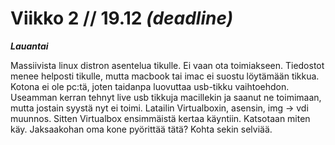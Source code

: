 Viikko 2 // 19.12 *(deadline)*
=================
***Lauantai***

Massiivista linux distron asentelua tikulle. Ei vaan ota toimiakseen. Tiedostot menee helposti tikulle, mutta macbook tai imac ei suostu löytämään tikkua. Kotona ei ole pc:tä, joten taidanpa luovuttaa usb-tikku vaihtoehdon. Useamman kerran tehnyt live usb tikkuja macillekin ja saanut ne toimimaan, mutta jostain syystä nyt ei toimi. Latailin Virtualboxin, asensin, img -> vdi muunnos. Sitten Virtualbox ensimmäistä kertaa käyntiin. Katsotaan miten käy. Jaksaakohan oma kone pyörittää tätä? Kohta sekin selviää.
